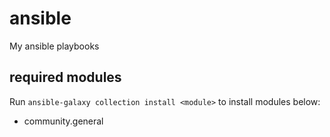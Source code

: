 # ansible
My ansible playbooks


## required modules
Run `ansible-galaxy collection install <module>` to install modules below:

- community.general
